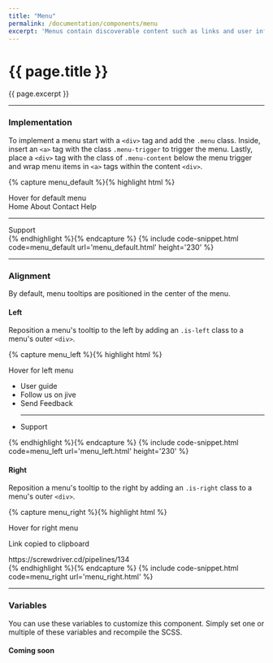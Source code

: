 ```yaml
---
title: "Menu"
permalink: /documentation/components/menu
excerpt: 'Menus contain discoverable content such as links and user information. They can be aligned to the left or the right.'
---
```


# {{ page.title }}

{{ page.excerpt }}

***

### Implementation
To implement a menu start with a `<div>` tag and add the `.menu` class. Inside, insert an `<a>` tag with the class `.menu-trigger` to trigger the menu. Lastly, place a `<div>` tag with the class of `.menu-content` below the menu trigger and wrap menu items in `<a>` tags within the content `<div>`.

{% capture menu_default %}{% highlight html %}
<div class="menu">
<a class="menu-trigger">Hover for default menu</a>
<div class="menu-content">
<a>Home</a>
<a>About</a>
<a>Contact</a>
<a>Help</a>
<hr>
<a>Support</a>
</div>
</div>
{% endhighlight %}{% endcapture %}
{% include code-snippet.html code=menu_default url='menu_default.html' height='230' %}


***


### Alignment
By default, menu tooltips are positioned in the center of the menu.

#### Left
Reposition a menu&#39;s tooltip to the left by adding an `.is-left` class to a menu&#39;s outer `<div>`.

{% capture menu_left %}{% highlight html %}
<div class="menu is-left">
<a class="menu-trigger">Hover for left menu</a>
<div class="menu-content">
<ul>
<li><a>User guide</a></li>
<li><a>Follow us on jive</a></li>
<li><a>Send Feedback</a></li>
<hr>
<li><a>Support</a></li>
</ul>
</div>
</div>
{% endhighlight %}{% endcapture %}
{% include code-snippet.html code=menu_left url='menu_left.html' height='230' %}

#### Right
Reposition a menu&#39;s tooltip to the right by adding an `.is-right` class to a menu&#39;s outer `<div>`.

{% capture menu_right %}{% highlight html %}
<div class="menu is-right">
<a class="menu-trigger">Hover for right menu</a>
<div class="menu-content">
<p class="is-bold">Link copied to clipboard</p>
<a class="is-small is-sub">https://screwdriver.cd/pipelines/134 <i class="d-icon d-external is-extrasmall"></i></a>
</div>
</div>
{% endhighlight %}{% endcapture %}
{% include code-snippet.html code=menu_right url='menu_right.html' %}


***


### Variables
You can use these variables to customize this component. Simply set one or multiple of these variables and recompile the SCSS.

#### Coming soon
